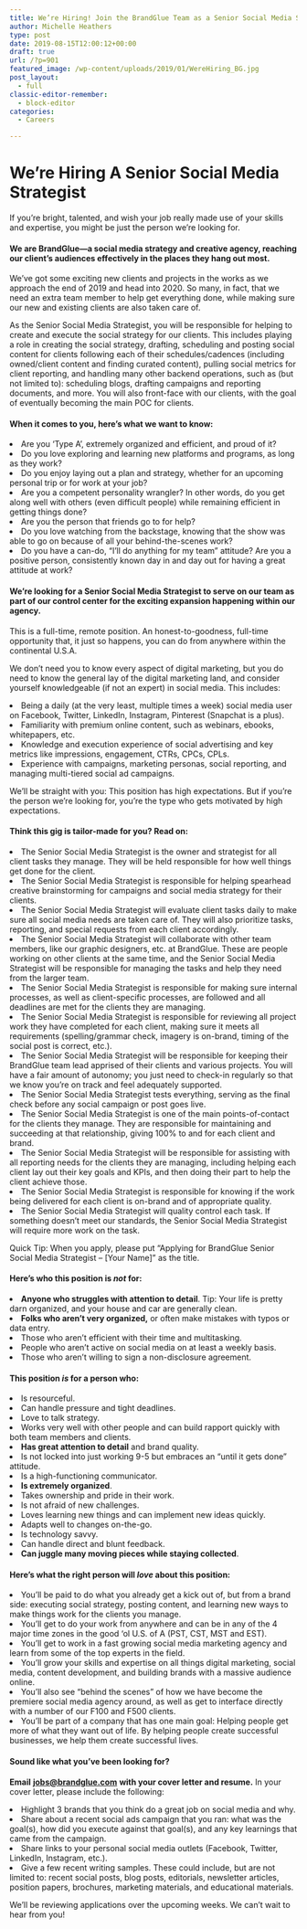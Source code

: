 ```yaml
---
title: We’re Hiring! Join the BrandGlue Team as a Senior Social Media Strategist
author: Michelle Heathers
type: post
date: 2019-08-15T12:00:12+00:00
draft: true
url: /?p=901
featured_image: /wp-content/uploads/2019/01/WereHiring_BG.jpg
post_layout:
  - full
classic-editor-remember:
  - block-editor
categories:
  - Careers

---
```

# **We’re Hiring A Senior Social Media Strategist**

<span style="font-weight: 400;">If you’re bright, talented, and wish your job really made use of your skills and expertise, you might be just the person we’re looking for.</span>

#### **We are BrandGlue—a social media strategy and creative agency, reaching our client’s audiences effectively in the places they hang out most.**

<span style="font-weight: 400;">We’ve got some exciting new clients and projects in the works as we approach the end of 2019 and head into 2020. So many, in fact, that we need an extra team member to help get everything done, while making sure our new and existing clients are also taken care of.&nbsp;</span>

<span style="font-weight: 400;">As the Senior Social Media Strategist, you will be responsible for helping to create and execute the social strategy for our clients. This includes playing a role in creating the social strategy, drafting, scheduling and posting social content for clients following each of their schedules/cadences (including owned/client content and finding curated content), pulling social metrics for client reporting, and handling many other backend operations, such as (but not limited to): scheduling blogs, drafting campaigns and reporting documents, and more. You will also front-face with our clients, with the goal of eventually becoming the main POC for clients.</span>

#### **When it comes to you, here’s what we want to know:**

<li style="font-weight: 400;">
  <span style="font-weight: 400;">Are you ‘Type A’, extremely organized and efficient, and proud of it?</span>
</li>
<li style="font-weight: 400;">
  <span style="font-weight: 400;">Do you love exploring and learning new platforms and programs, as long as they work?</span>
</li>
<li style="font-weight: 400;">
  <span style="font-weight: 400;">Do you enjoy laying out a plan and strategy, whether for an upcoming personal trip or for work at your job?</span>
</li>
<li style="font-weight: 400;">
  <span style="font-weight: 400;">Are you a competent personality wrangler? In other words, do you get along well with others (even difficult people) while remaining efficient in getting things done?</span>
</li>
<li style="font-weight: 400;">
  <span style="font-weight: 400;">Are you the person that friends go to for help?</span>
</li>
<li style="font-weight: 400;">
  <span style="font-weight: 400;">Do you love watching from the backstage, knowing that the show was able to go on because of all your behind-the-scenes work?</span>
</li>
<li style="font-weight: 400;">
  <span style="font-weight: 400;">Do you have a can-do, “I’ll do anything for my team” attitude? Are you a positive person, consistently known day in and day out for having a great attitude at work?</span>
</li>

#### **We’re looking for a Senior Social Media Strategist to serve on our team as part of our control center for the exciting expansion happening within our agency.**

<span style="font-weight: 400;">This is a full-time, remote position. An honest-to-goodness, full-time opportunity that, it just so happens, you can do from anywhere within the continental U.S.A.&nbsp;</span>

<span style="font-weight: 400;">We don’t need you to know every aspect of digital marketing, but you do need to know the general lay of the digital marketing land, and consider yourself knowledgeable (if not an expert) in social media. This includes:</span>

<li style="font-weight: 400;">
  <span style="font-weight: 400;">Being a daily (at the very least, multiple times a week) social media user on Facebook, Twitter, LinkedIn, Instagram, Pinterest (Snapchat is a plus).&nbsp;</span>
</li>
<li style="font-weight: 400;">
  <span style="font-weight: 400;">Familiarity with premium online content, such as webinars, ebooks, whitepapers, etc.</span>
</li>
<li style="font-weight: 400;">
  <span style="font-weight: 400;">Knowledge and execution experience of social advertising and key metrics like impressions, engagement, CTRs, CPCs, CPLs.&nbsp;</span>
</li>
<li style="font-weight: 400;">
  <span style="font-weight: 400;">Experience with campaigns, marketing personas, social reporting, and managing multi-tiered social ad campaigns.</span>
</li>

<span style="font-weight: 400;">We’ll be straight with you: This position has high expectations. But if you’re the person we’re looking for, you’re the type who gets motivated by high expectations.</span>

#### **Think this gig is tailor-made for you? Read on:**

<li style="font-weight: 400;">
  <span style="font-weight: 400;">The </span><span style="font-weight: 400;">Senior Social Media Strategist</span><span style="font-weight: 400;"> is the owner and strategist for all client tasks they manage. They will be held responsible for how well things get done for the client.</span>
</li>
<li style="font-weight: 400;">
  <span style="font-weight: 400;">The </span><span style="font-weight: 400;">Senior Social Media Strategist</span><span style="font-weight: 400;"> is responsible for helping spearhead creative brainstorming for campaigns and social media strategy for their clients.&nbsp;</span>
</li>
<li style="font-weight: 400;">
  <span style="font-weight: 400;">The </span><span style="font-weight: 400;">Senior Social Media Strategist</span><span style="font-weight: 400;"> will evaluate client tasks daily to make sure all social media needs are taken care of. They will also prioritize tasks, reporting, and special requests from each client accordingly.&nbsp;</span>
</li>
<li style="font-weight: 400;">
  <span style="font-weight: 400;">The Senior Social Media Strategist will collaborate with other team members, like our graphic designers, etc. at BrandGlue. These are people working on other clients at the same time, and the </span><span style="font-weight: 400;">Senior Social Media Strategist</span><span style="font-weight: 400;"> will be responsible for managing the tasks and help they need from the larger team.&nbsp;</span>
</li>
<li style="font-weight: 400;">
  <span style="font-weight: 400;">The </span><span style="font-weight: 400;">Senior Social Media Strategist</span><span style="font-weight: 400;"> is responsible for making sure internal processes, as well as client-specific processes, are followed and all deadlines are met for the clients they are managing.</span>
</li>
<li style="font-weight: 400;">
  <span style="font-weight: 400;">The </span><span style="font-weight: 400;">Senior Social Media Strategist</span><span style="font-weight: 400;"> is responsible for reviewing all project work they have completed for each client, making sure it meets all requirements (spelling/grammar check, imagery is on-brand, timing of the social post is correct, etc.).&nbsp;</span>
</li>
<li style="font-weight: 400;">
  <span style="font-weight: 400;">The </span><span style="font-weight: 400;">Senior Social Media Strategist</span><span style="font-weight: 400;"> will be responsible for keeping their BrandGlue team lead apprised of their clients and various projects. You will have a fair amount of autonomy; you just need to check-in regularly so that we know you’re on track and feel adequately supported.&nbsp;</span>
</li>
<li style="font-weight: 400;">
  <span style="font-weight: 400;">The </span><span style="font-weight: 400;">Senior Social Media Strategist</span><span style="font-weight: 400;"> tests everything, serving as the final check before any social campaign or post goes live.</span>
</li>
<li style="font-weight: 400;">
  <span style="font-weight: 400;">The </span><span style="font-weight: 400;">Senior Social Media Strategist</span><span style="font-weight: 400;"> is one of the main points-of-contact for the clients they manage. They are responsible for maintaining and succeeding at that relationship, giving 100% to and for each client and brand.</span>
</li>
<li style="font-weight: 400;">
  <span style="font-weight: 400;">The </span><span style="font-weight: 400;">Senior Social Media Strategist</span><span style="font-weight: 400;"> will be responsible for assisting with all reporting needs for the clients they are managing, including helping each client lay out their key goals and KPIs, and then doing their part to help the client achieve those.</span>
</li>
<li style="font-weight: 400;">
  <span style="font-weight: 400;">The </span><span style="font-weight: 400;">Senior Social Media Strategist</span><span style="font-weight: 400;"> is responsible for knowing if the work being delivered for each client is on-brand and of appropriate quality.</span>
</li>
<li style="font-weight: 400;">
  <span style="font-weight: 400;">The </span><span style="font-weight: 400;">Senior Social Media Strategist</span><span style="font-weight: 400;"> will quality control each task. If something doesn’t meet our standards, the </span><span style="font-weight: 400;">Senior Social Media Strategist</span><span style="font-weight: 400;"> will require more work on the task.</span>
</li>

<span style="font-weight: 400;">Quick Tip: </span><span style="font-weight: 400;">When you apply, please put “Applying for BrandGlue Senior Social Media Strategist &#8211; [Your Name]” as the title.</span>

#### **Here’s who this position is** **_not_** **for:**

<li style="font-weight: 400;">
  <b>Anyone who struggles with attention to detail</b><span style="font-weight: 400;">. Tip: Your life is pretty darn organized, and your house and car are generally clean.</span>
</li>
<li style="font-weight: 400;">
  <b>Folks who aren’t very organized,</b><span style="font-weight: 400;"> or often make mistakes with typos or data entry.</span>
</li>
<li style="font-weight: 400;">
  Those who aren’t efficient with their time and multitasking.
</li>
<li style="font-weight: 400;">
  <span style="font-weight: 400;">People who aren’t active on social media on at least a weekly basis.&nbsp;</span>
</li>
<li style="font-weight: 400;">
  <span style="font-weight: 400;">Those who aren’t willing to sign a non-disclosure agreement.</span>
</li>

#### **This position** **_is_** **for a person who:**

<li style="font-weight: 400;">
  <span style="font-weight: 400;">Is resourceful.</span>
</li>
<li style="font-weight: 400;">
  <span style="font-weight: 400;">Can handle pressure and tight deadlines.</span>
</li>
<li style="font-weight: 400;">
  <span style="font-weight: 400;">Love to talk strategy.</span>
</li>
<li style="font-weight: 400;">
  <span style="font-weight: 400;">Works very well with other people and can build rapport quickly with both team members and clients.</span>
</li>
<li style="font-weight: 400;">
  <b>Has great attention to detail</b><span style="font-weight: 400;"> and brand quality.</span>
</li>
<li style="font-weight: 400;">
  <span style="font-weight: 400;">Is not locked into just working 9-5 but embraces an “until it gets done” attitude.</span>
</li>
<li style="font-weight: 400;">
  <span style="font-weight: 400;">Is a high-functioning communicator.</span>
</li>
<li style="font-weight: 400;">
  <b>Is extremely organized</b><span style="font-weight: 400;">.</span>
</li>
<li style="font-weight: 400;">
  <span style="font-weight: 400;">Takes ownership and pride in their work.</span>
</li>
<li style="font-weight: 400;">
  <span style="font-weight: 400;">Is not afraid of new challenges.</span>
</li>
<li style="font-weight: 400;">
  <span style="font-weight: 400;">Loves learning new things and can implement new ideas quickly.</span>
</li>
<li style="font-weight: 400;">
  <span style="font-weight: 400;">Adapts well to changes on-the-go.</span>
</li>
<li style="font-weight: 400;">
  <span style="font-weight: 400;">Is technology savvy.</span>
</li>
<li style="font-weight: 400;">
  <span style="font-weight: 400;">Can handle direct and blunt feedback.</span>
</li>
<li style="font-weight: 400;">
  <b>Can juggle many moving pieces while staying collected</b><span style="font-weight: 400;">.</span>
</li>

#### **Here’s what the right person will** **_love_** **about this position:**

<li style="font-weight: 400;">
  <span style="font-weight: 400;">You’ll be paid to do what you already get a kick out of, but from a brand side: executing social strategy, posting content, and learning new ways to make things work for the clients you manage.</span>
</li>
<li style="font-weight: 400;">
  <span style="font-weight: 400;">You’ll get to do your work from anywhere and can be in any of the 4 major time zones in the good ‘ol U.S. of A (PST, CST, MST and EST).</span>
</li>
<li style="font-weight: 400;">
  <span style="font-weight: 400;">You’ll get to work in a fast growing social media marketing agency and learn from some of the top experts in the field.</span>
</li>
<li style="font-weight: 400;">
  <span style="font-weight: 400;">You’ll grow your skills and expertise on all things digital marketing, social media, content development, and building brands with a massive audience online.</span>
</li>
<li style="font-weight: 400;">
  <span style="font-weight: 400;">You’ll also see “behind the scenes” of how we have become the premiere social media agency around, as well as get to interface directly with a number of our F100 and F500 clients.&nbsp;</span>
</li>
<li style="font-weight: 400;">
  <span style="font-weight: 400;">You’ll be part of a company that has one main goal: Helping people get more of what they want out of life. By helping people create successful businesses, we help them create successful lives.</span>
</li>

#### **Sound like what you’ve been looking for?**

**Email** [**jobs@brandglue.com**][1] **with your cover letter and resume.** <span style="font-weight: 400;">In your cover letter, please include the following:</span>

<li style="font-weight: 400;">
  <span style="font-weight: 400;">Highlight 3 brands that you think do a great job on social media and why.</span>
</li>
<li style="font-weight: 400;">
  <span style="font-weight: 400;">Share about a recent social ads campaign that you ran: what was the goal(s), how did you execute against that goal(s), and any key learnings that came from the campaign.</span>
</li>
<li style="font-weight: 400;">
  <span style="font-weight: 400;">Share links to your personal social media outlets (Facebook, Twitter, LinkedIn, Instagram, etc.).&nbsp;</span>
</li>
<li style="font-weight: 400;">
  <span style="font-weight: 400;">Give a few recent writing samples. These could include, but are not limited to: recent social posts, blog posts, editorials, newsletter articles, position papers, brochures, marketing materials, and educational materials.&nbsp;</span>
</li>

<span style="font-weight: 400;">We’ll be reviewing applications over the upcoming weeks. We can’t wait to hear from you!</span>

 [1]: mailto:jobs@brandglue.com